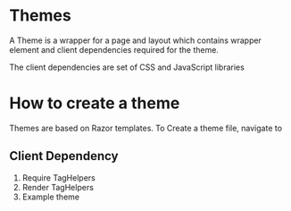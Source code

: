 # Themes
A Theme is a wrapper for a page and layout which contains wrapper element and client dependencies required for the theme.

The client dependencies are set of CSS and JavaScript libraries

# How to create a theme
Themes are based on Razor templates. To Create a theme file, navigate to 

## Client Dependency
1. Require TagHelpers
2. Render TagHelpers
3. Example theme